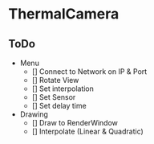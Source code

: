 # ThermalCamera

## ToDo

- Menu
    - [] Connect to Network on IP & Port
    - [] Rotate View
    - [] Set interpolation
    - [] Set Sensor
    - [] Set delay time
- Drawing
    - [] Draw to RenderWindow
    - [] Interpolate (Linear & Quadratic)